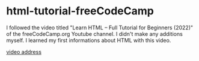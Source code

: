 # html-tutorial-freeCodeCamp



I followed the video titled "Learn HTML – Full Tutorial for Beginners (2022)" of the freeCodeCamp.org Youtube channel. I didn't make any additions myself. I learned my first informations about HTML with this video.

[video address](https://www.youtube.com/watch?v=kUMe1FH4CHE)
